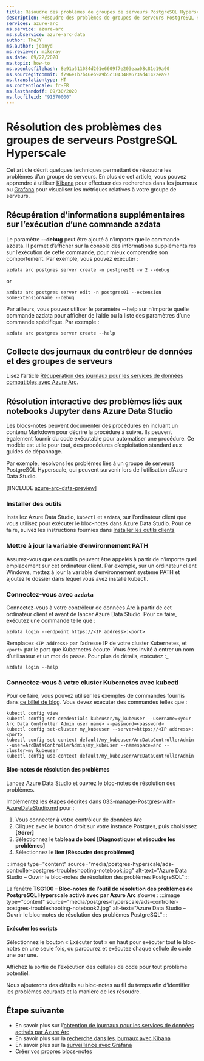 ```yaml
---
title: Résoudre des problèmes de groupes de serveurs PostgreSQL Hyperscale
description: Résoudre des problèmes de groupes de serveurs PostgreSQL Hyperscale avec un Jupyter Notebook
services: azure-arc
ms.service: azure-arc
ms.subservice: azure-arc-data
author: TheJY
ms.author: jeanyd
ms.reviewer: mikeray
ms.date: 09/22/2020
ms.topic: how-to
ms.openlocfilehash: 8e91a611084d201e6609f7e203eaa08c81e19a00
ms.sourcegitcommit: f796e1b7b46eb9a9b5c104348a673ad41422ea97
ms.translationtype: HT
ms.contentlocale: fr-FR
ms.lasthandoff: 09/30/2020
ms.locfileid: "91570000"
---
```

# <a name="troubleshooting-postgresql-hyperscale-server-groups"></a>Résolution des problèmes des groupes de serveurs PostgreSQL Hyperscale
Cet article décrit quelques techniques permettant de résoudre les problèmes d’un groupe de serveurs. En plus de cet article, vous pouvez apprendre à utiliser [Kibana](monitor-grafana-kibana.md) pour effectuer des recherches dans les journaux ou [Grafana](monitor-grafana-kibana.md) pour visualiser les métriques relatives à votre groupe de serveurs. 

## <a name="getting-more-details-about-the-execution-of-an-azdata-command"></a>Récupération d’informations supplémentaires sur l’exécution d’une commande azdata
Le paramètre **--debug** peut être ajouté à n’importe quelle commande azdata. Il permet d’afficher sur la console des informations supplémentaires sur l’exécution de cette commande, pour mieux comprendre son comportement.
Par exemple, vous pouvez exécuter :
```console
azdata arc postgres server create -n postgres01 -w 2 --debug
```

or
```console
azdata arc postgres server edit -n postgres01 --extension SomeExtensionName --debug
```

Par ailleurs, vous pouvez utiliser le paramètre --help sur n’importe quelle commande azdata pour afficher de l’aide ou la liste des paramètres d’une commande spécifique. Par exemple :
```console
azdata arc postgres server create --help
```


## <a name="collecting-logs-of-the-data-controller-and-your-server-groups"></a>Collecte des journaux du contrôleur de données et des groupes de serveurs
Lisez l’article [Récupération des journaux pour les services de données compatibles avec Azure Arc](troubleshooting-get-logs.md).



## <a name="interactive-troubleshooting-with-jupyter-notebooks-in-azure-data-studio"></a>Résolution interactive des problèmes liés aux notebooks Jupyter dans Azure Data Studio
Les blocs-notes peuvent documenter des procédures en incluant un contenu Markdown pour décrire la procédure à suivre. Ils peuvent également fournir du code exécutable pour automatiser une procédure.  Ce modèle est utile pour tout, des procédures d’exploitation standard aux guides de dépannage.

Par exemple, résolvons les problèmes liés à un groupe de serveurs PostgreSQL Hyperscale, qui peuvent survenir lors de l’utilisation d’Azure Data Studio.

[!INCLUDE [azure-arc-data-preview](../../../includes/azure-arc-data-preview.md)]

### <a name="install-tools"></a>Installer des outils

Installez Azure Data Studio, `kubectl` et `azdata`, sur l’ordinateur client que vous utilisez pour exécuter le bloc-notes dans Azure Data Studio. Pour ce faire, suivez les instructions fournies dans [Installer les outils clients](install-client-tools.md)

### <a name="update-the-path-environment-variable"></a>Mettre à jour la variable d’environnement PATH

Assurez-vous que ces outils peuvent être appelés à partir de n’importe quel emplacement sur cet ordinateur client. Par exemple, sur un ordinateur client Windows, mettez à jour la variable d’environnement système PATH et ajoutez le dossier dans lequel vous avez installé kubectl.

### <a name="sign-in-with-azdata"></a>Connectez-vous avec `azdata`

Connectez-vous à votre contrôleur de données Arc à partir de cet ordinateur client et avant de lancer Azure Data Studio. Pour ce faire, exécutez une commande telle que :

```console
azdata login --endpoint https://<IP address>:<port>
```

Remplacez `<IP address>` par l’adresse IP de votre cluster Kubernetes, et `<port>` par le port que Kubernetes écoute. Vous êtes invité à entrer un nom d’utilisateur et un mot de passe. Pour plus de détails, exécutez :_

```console
azdata login --help
```

### <a name="log-into-your-kubernetes-cluster-with-kubectl"></a>Connectez-vous à votre cluster Kubernetes avec kubectl

Pour ce faire, vous pouvez utiliser les exemples de commandes fournis dans [ce billet de blog](https://blog.christianposta.com/kubernetes/logging-into-a-kubernetes-cluster-with-kubectl/).
Vous devez exécuter des commandes telles que :

```console
kubectl config view
kubectl config set-credentials kubeuser/my_kubeuser --username=<your Arc Data Controller Admin user name> --password=<password>
kubectl config set-cluster my_kubeuser --server=https://<IP address>:<port>
kubectl config set-context default/my_kubeuser/ArcDataControllerAdmin --user=ArcDataControllerAdmin/my_kubeuser --namespace=arc --cluster=my_kubeuser
kubectl config use-context default/my_kubeuser/ArcDataControllerAdmin
```

#### <a name="the-troubleshooting-notebook"></a>Bloc-notes de résolution des problèmes

Lancez Azure Data Studio et ouvrez le bloc-notes de résolution des problèmes. 

Implémentez les étapes décrites dans [033-manage-Postgres-with-AzureDataStudio.md](manage-postgresql-hyperscale-server-group-with-azure-data-studio.md) pour :

1. Vous connecter à votre contrôleur de données Arc
2. Cliquez avec le bouton droit sur votre instance Postgres, puis choisissez **[Gérer]**
3. Sélectionnez le **tableau de bord [Diagnostiquer et résoudre les problèmes]**
4. Sélectionnez le **lien [Résoudre des problèmes]**

:::image type="content" source="media/postgres-hyperscale/ads-controller-postgres-troubleshooting-notebook.jpg" alt-text="Azure Data Studio – Ouvrir le bloc-notes de résolution des problèmes PostgreSQL":::

La fenêtre **TSG100 – Bloc-notes de l’outil de résolution des problèmes de PostgreSQL Hyperscale activé avec par Azure Arc** s’ouvre : :::image type="content" source="media/postgres-hyperscale/ads-controller-postgres-troubleshooting-notebook2.jpg" alt-text="Azure Data Studio – Ouvrir le bloc-notes de résolution des problèmes PostgreSQL":::

#### <a name="run-the-scripts"></a>Exécuter les scripts
Sélectionnez le bouton « Exécuter tout » en haut pour exécuter tout le bloc-notes en une seule fois, ou parcourez et exécutez chaque cellule de code une par une.

Affichez la sortie de l’exécution des cellules de code pour tout problème potentiel.

Nous ajouterons des détails au bloc-notes au fil du temps afin d’identifier les problèmes courants et la manière de les résoudre.

## <a name="next-step"></a>Étape suivante
- En savoir plus sur l’[obtention de journaux pour les services de données activés par Azure Arc](troubleshooting-get-logs.md)
- En savoir plus sur la [recherche dans les journaux avec Kibana](monitor-grafana-kibana.md)
- En savoir plus sur la [surveillance avec Grafana](monitor-grafana-kibana.md)
- Créer vos propres blocs-notes
